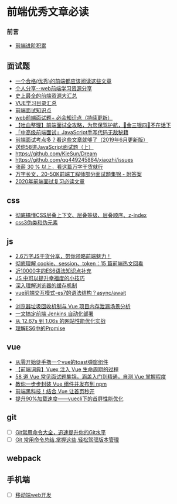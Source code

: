 # 前端优秀文章必读

### 前言
- [前端进阶积累](<http://obkoro1.com/web_accumulate/>)

## 面试题
- [一个合格(优秀)的前端都应该阅读这些文章](https://juejin.im/post/5d387f696fb9a07eeb13ea60)
- [个人分享--web前端学习资源分享](https://segmentfault.com/a/1190000010880049)
- [史上最全的前端资源大汇总](<https://www.jianshu.com/p/6cb49271cd2a#>)
- [VUE学习目录汇总](https://www.cnblogs.com/whyue/p/6813423.html)
- [前端面试知识点](https://www.jianshu.com/p/63e3911dfb93?tdsourcetag=s_pcqq_aiomsg)  
- [web前端面试题+ 必会知识点（持续更新）](https://www.jianshu.com/p/26cf596f22fa)  
- [【吐血整理】前端面试全攻略，为您保驾护航，🤑金三银四🤑不在话下](https://segmentfault.com/a/1190000022265710)  
- [「中高级前端面试」JavaScript手写代码无敌秘籍](https://juejin.im/post/5c9c3989e51d454e3a3902b6)
- [前端面试考点多？看这些文章就够了（2019年6月更新版）](https://juejin.im/post/5aae076d6fb9a028cc6100a9)
- [送你58道JavaScript面试题（上）](https://mp.weixin.qq.com/s/PYD9jzcbEtooZYvuuYMf_Q)  
- https://github.com/KieSun/Dream  
- https://github.com/qq449245884/xiaozhi/issues  
- [涨薪 30 % 以上，看这篇万字干货就行](https://mp.weixin.qq.com/s/CT1BozzBmeM9vz29OQFxMg)
- [万字长文，20-50K前端工程师部分面试题集锦 - 附答案](https://mp.weixin.qq.com/s/3jKqpbImLsqNR-HX5aFyZA)
- [2020年前端面试复习必读文章](https://juejin.im/post/5e8b163ff265da47ee3f54a6)

## css
- [彻底搞懂CSS层叠上下文、层叠等级、层叠顺序、z-index](<https://juejin.im/post/5b876f86518825431079ddd6>)
- [css3伪类和伪元素](https://segmentfault.com/a/1190000019912883)

## js
- [2.6万字JS干货分享，带你领略前端魅力！](https://juejin.im/post/5e9f0bdce51d4546f5791989#heading-41)  
- [彻底理解 cookie、session、token：15 篇前端热文回看](https://mp.weixin.qq.com/s/NA54Xjbb6oeWMAwGW7U5Xw)  
- [近10000字的ES6语法知识点补充](https://mp.weixin.qq.com/s/-xIdxWZKKSMQLHqo6cn87w)  
- [JS 中可以提升幸福度的小技巧](https://juejin.im/post/5b51e5d3f265da0f4861143c?utm_medium=fe&utm_source=weixinqun)  
- [深入理解浏览器的缓存机制](https://mp.weixin.qq.com/s/ePXc5f9YazZy6bKrMoSm7g)
- [vue前端交互模式-es7的​语法结构？async/await​](https://mp.weixin.qq.com/s/4kygklSNrM1nKg7Pnjr-lQ)
- [](https://mp.weixin.qq.com/s/4kygklSNrM1nKg7Pnjr-lQ)
- [浏览器垃圾回收机制与 Vue 项目内存泄漏场景分析](https://mp.weixin.qq.com/s/kwHuP8qrruzUxC0vOKdJxA)
- [一文搞定前端 Jenkins 自动化部署](https://mp.weixin.qq.com/s/2Q7xu4Q_vVncSHmQ41PWcg)
- [从 12.67s 到 1.06s 的网站性能优化实战](https://mp.weixin.qq.com/s/8Jl2l5tvP4vcYH920lm7bg)
- [理解ES6中的Promise](https://www.cnblogs.com/wangyulue/p/7718554.html)


## vue
- [从零开始徒手撸一个vue的toast弹窗组件](<https://blog.csdn.net/linminghe/article/details/80284574>) 
- [【前端词典】Vuex 注入 Vue 生命周期的过程](https://mp.weixin.qq.com/s/WnRMCArDMy-PiFLprmMmCg)  
- [58 道 Vue 常见面试题集锦，涵盖入门到精通，自测 Vue 掌握程度](https://mp.weixin.qq.com/s/OizQhsMJppYubcvbT_s-_Q)
- [教你一步步封装 Vue 组件并发布到 npm](https://mp.weixin.qq.com/s/ErvhfGUZLoBEZFsiH7JB4w)
- [前端黑科技！结合 Vue 让首页秒开](https://mp.weixin.qq.com/s/5nDMsIp1ZV8GhGqRosvGKg)
- [提升90%加载速度——vuecli下的首屏性能优化](https://mp.weixin.qq.com/s/ED-B_eeR2tewRxJmdZdyeQ)

## git
- [ ] [Git常用命令大全，迅速提升你的Git水平](<https://mp.weixin.qq.com/s/hYjGyIdLK3UCEVF0lRYRCg>)
- [ ] [Git 常用命令总结,掌握这些,轻松驾驭版本管理](https://mp.weixin.qq.com/s/1dJOdRfuBTRD_XO8Kd0Xbg)

## webpack


## 手机端
- [ ] [移动端web开发](https://www.cnblogs.com/whyue/p/6813423.html)